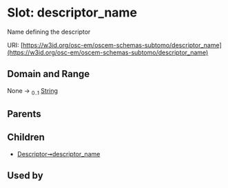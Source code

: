 
# Slot: descriptor_name

Name defining the descriptor

URI: [https://w3id.org/osc-em/oscem-schemas-subtomo/descriptor_name](https://w3id.org/osc-em/oscem-schemas-subtomo/descriptor_name)


## Domain and Range

None &#8594;  <sub>0..1</sub> [String](types/String.md)

## Parents


## Children

 *  [Descriptor➞descriptor_name](Descriptor_descriptor_name.md)

## Used by


